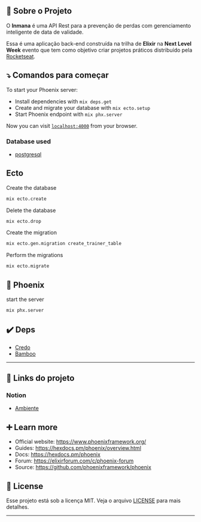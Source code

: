 ## 📝 Sobre o Projeto

O <strong>Inmana</strong> é uma API Rest para a prevenção de perdas com gerenciamento inteligente de data de validade.

Essa é uma aplicação back-end construída na trilha de <strong>Elixir</strong> na <strong>Next Level Week</strong> evento que tem como objetivo criar projetos práticos distribuído pela [Rocketseat](https://rocketseat.com.br/).

## ⤵ Comandos para começar

To start your Phoenix server:

- Install dependencies with `mix deps.get`
- Create and migrate your database with `mix ecto.setup`
- Start Phoenix endpoint with `mix phx.server`

Now you can visit [`localhost:4000`](http://localhost:4000) from your browser.

### Database used

- [postgresql](https://www.postgresql.org/)

## Ecto

Create the database

```bash
mix ecto.create
```

Delete the database

```bash
mix ecto.drop
```

Create the migration

```bash
mix ecto.gen.migration create_trainer_table
```

Perform the migrations

```bash
mix ecto.migrate
```

## 🚀 Phoenix

start the server

```bash
mix phx.server
```

## ✔️ Deps

- [Credo](https://github.com/rrrene/credo)
- [Bamboo](https://github.com/thoughtbot/bamboo)

---

## 🔗 Links do projeto

### Notion

- [Ambiente](https://www.notion.so/Configura-es-do-ambiente-9d73d4eefa7043f593d9c768922306ca)

## ➕ Learn more

- Official website: https://www.phoenixframework.org/
- Guides: https://hexdocs.pm/phoenix/overview.html
- Docs: https://hexdocs.pm/phoenix
- Forum: https://elixirforum.com/c/phoenix-forum
- Source: https://github.com/phoenixframework/phoenix

## 📝 License

Esse projeto está sob a licença MIT. Veja o arquivo [LICENSE](LICENSE) para mais detalhes.

---
